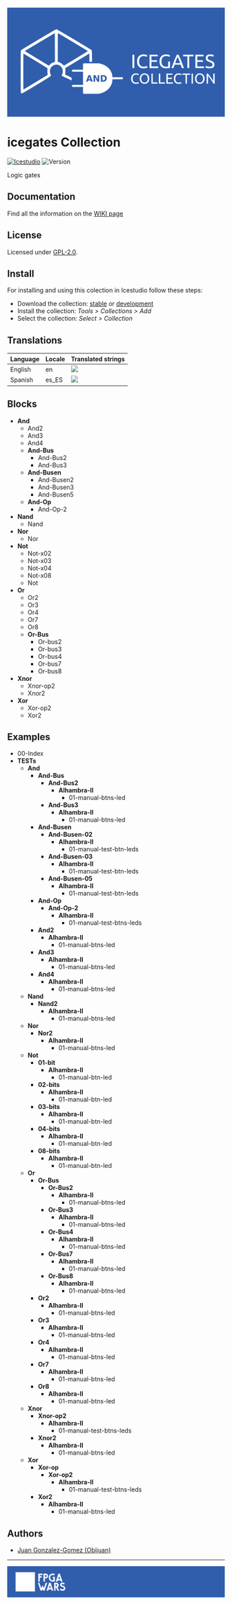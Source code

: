 [![](https://github.com/FPGAwars/iceGates/raw/master/wiki/Logo/iceGates-collection-github.png)](https://github.com/FPGAwars/iceGates/wiki)


# icegates Collection

[![Icestudio][icestudio-image]][icestudio-url]
![Version][version-image]


Logic gates
## Documentation
Find all the information on the [WIKI page](https://github.com/FPGAwars/iceGates/wiki)  


## License

Licensed under [GPL-2.0](https://opensource.org/licenses/GPL-2.0).

## Install

For installing and using this colection in Icestudio follow these steps:

* Download the collection: [stable](https://github.com/FPGAwars/iceGates/archive/refs/tags/v0.1.0.zip) or [development](https://github.com/FPGAwars/iceGates/archive/refs/heads/master.zip)
* Install the collection: *Tools > Collections > Add*
* Select the collection: *Select > Collection*

## Translations
| Language | Locale | Translated strings |
|----------|--------|--------------------|
| English  |  en    | ![](https://progress-bar.dev/100) |
| Spanish |  es_ES | ![](https://progress-bar.dev/97) |

## Blocks
* **And**
  * And2
  * And3
  * And4
  * **And-Bus**
    * And-Bus2
    * And-Bus3
  * **And-Busen**
    * And-Busen2
    * And-Busen3
    * And-Busen5
  * **And-Op**
    * And-Op-2
* **Nand**
  * Nand
* **Nor**
  * Nor
* **Not**
  * Not-x02
  * Not-x03
  * Not-x04
  * Not-x08
  * Not
* **Or**
  * Or2
  * Or3
  * Or4
  * Or7
  * Or8
  * **Or-Bus**
    * Or-bus2
    * Or-bus3
    * Or-bus4
    * Or-bus7
    * Or-bus8
* **Xnor**
  * Xnor-op2
  * Xnor2
* **Xor**
  * Xor-op2
  * Xor2

## Examples
* 00-Index
* **TESTs**
  * **And**
    * **And-Bus**
      * **And-Bus2**
        * **Alhambra-II**
          * 01-manual-btns-led
      * **And-Bus3**
        * **Alhambra-II**
          * 01-manual-btns-led
    * **And-Busen**
      * **And-Busen-02**
        * **Alhambra-II**
          * 01-manual-test-btn-leds
      * **And-Busen-03**
        * **Alhambra-II**
          * 01-manual-test-btn-leds
      * **And-Busen-05**
        * **Alhambra-II**
          * 01-manual-test-btn-leds
    * **And-Op**
      * **And-Op-2**
        * **Alhambra-II**
          * 01-manual-test-btns-leds
    * **And2**
      * **Alhambra-II**
        * 01-manual-btns-led
    * **And3**
      * **Alhambra-II**
        * 01-manual-btns-led
    * **And4**
      * **Alhambra-II**
        * 01-manual-btns-led
  * **Nand**
    * **Nand2**
      * **Alhambra-II**
        * 01-manual-btns-led
  * **Nor**
    * **Nor2**
      * **Alhambra-II**
        * 01-manual-btns-led
  * **Not**
    * **01-bit**
      * **Alhambra-II**
        * 01-manual-btn-led
    * **02-bits**
      * **Alhambra-II**
        * 01-manual-btn-led
    * **03-bits**
      * **Alhambra-II**
        * 01-manual-btn-led
    * **04-bits**
      * **Alhambra-II**
        * 01-manual-btn-led
    * **08-bits**
      * **Alhambra-II**
        * 01-manual-btn-led
  * **Or**
    * **Or-Bus**
      * **Or-Bus2**
        * **Alhambra-II**
          * 01-manual-btns-led
      * **Or-Bus3**
        * **Alhambra-II**
          * 01-manual-btns-led
      * **Or-Bus4**
        * **Alhambra-II**
          * 01-manual-btns-led
      * **Or-Bus7**
        * **Alhambra-II**
          * 01-manual-btns-led
      * **Or-Bus8**
        * **Alhambra-II**
          * 01-manual-btns-led
    * **Or2**
      * **Alhambra-II**
        * 01-manual-btns-led
    * **Or3**
      * **Alhambra-II**
        * 01-manual-btns-led
    * **Or4**
      * **Alhambra-II**
        * 01-manual-btns-led
    * **Or7**
      * **Alhambra-II**
        * 01-manual-btns-led
    * **Or8**
      * **Alhambra-II**
        * 01-manual-btns-led
  * **Xnor**
    * **Xnor-op2**
      * **Alhambra-II**
        * 01-manual-test-btns-leds
    * **Xnor2**
      * **Alhambra-II**
        * 01-manual-btns-led
  * **Xor**
    * **Xor-op**
      * **Xor-op2**
        * **Alhambra-II**
          * 01-manual-test-btns-leds
    * **Xor2**
      * **Alhambra-II**
        * 01-manual-btns-led

## Authors
* [Juan Gonzalez-Gomez (Obijuan)](https://github.com/Obijuan)



-------
![](https://github.com/FPGAwars/icestudio-wiki/raw/main/Logos/fgpawars-banner.svg)


<!-- Badges -->
[icestudio-image]: https://img.shields.io/badge/collection-icestudio-blue.svg
[icestudio-url]: https://github.com/FPGAwars/icestudio
[version-image]: https://img.shields.io/badge/version-v0.1.0-orange.svg
